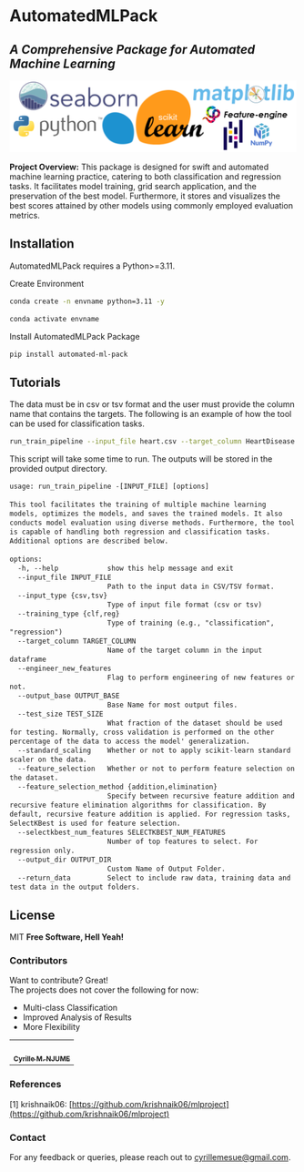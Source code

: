 # AutomatedMLPack
## _A Comprehensive Package for Automated Machine Learning_
[![scikit-learn](https://github.com/CyrilleMesue/archives/blob/main/images/mlpack.png?raw=true)](https://scikit-learn.org/stable/)

**Project Overview:**
This package is designed for swift and automated machine learning practice, catering to both classification and regression tasks. It facilitates model training, grid search application, and the preservation of the best model. Furthermore, it stores and visualizes the best scores attained by other models using commonly employed evaluation metrics.


## Installation

AutomatedMLPack requires a Python>=3.11.

Create Environment

```sh
conda create -n envname python=3.11 -y
```
```sh
conda activate envname
```

Install AutomatedMLPack Package
```sh
pip install automated-ml-pack
```

## Tutorials

The data must be in csv or tsv format and the user must provide the column name that contains the targets. The following is an example of how the tool can be used for classification tasks.       

```sh
run_train_pipeline --input_file heart.csv --target_column HeartDisease --training_type clf --test_size 0.2 --feature_selection --feature_selection_method addition --output_dir heart_disease_classification
```

This script will take some time to run. The outputs will be stored in the provided output directory.       

```
usage: run_train_pipeline -[INPUT_FILE] [options]

This tool facilitates the training of multiple machine learning models, optimizes the models, and saves the trained models. It also conducts model evaluation using diverse methods. Furthermore, the tool is capable of handling both regression and classification tasks. Additional options are described below.

options:
  -h, --help            show this help message and exit
  --input_file INPUT_FILE
                        Path to the input data in CSV/TSV format.
  --input_type {csv,tsv}
                        Type of input file format (csv or tsv)
  --training_type {clf,reg}
                        Type of training (e.g., "classification", "regression")
  --target_column TARGET_COLUMN
                        Name of the target column in the input dataframe
  --engineer_new_features
                        Flag to perform engineering of new features or not.
  --output_base OUTPUT_BASE
                        Base Name for most output files.
  --test_size TEST_SIZE
                        What fraction of the dataset should be used for testing. Normally, cross validation is performed on the other percentage of the data to access the model' generalization.
  --standard_scaling    Whether or not to apply scikit-learn standard scaler on the data.
  --feature_selection   Whether or not to perform feature selection on the dataset.
  --feature_selection_method {addition,elimination}
                        Specify between recursive feature addition and recursive feature elimination algorithms for classification. By default, recursive feature addition is applied. For regression tasks, SelectKBest is used for feature selection.
  --selectkbest_num_features SELECTKBEST_NUM_FEATURES
                        Number of top features to select. For regression only.
  --output_dir OUTPUT_DIR
                        Custom Name of Output Folder.
  --return_data         Select to include raw data, training data and test data in the output folders.
```

## License
MIT
**Free Software, Hell Yeah!**


### Contributors 
Want to contribute? Great!       
The projects does not cover the following for now:
- Multi-class Classification
- Improved Analysis of Results
- More Flexibility


<table>
  <tr>
    <td align="center"><a href="https://github.com/CyrilleMesue"><img src="https://avatars.githubusercontent.com/CyrilleMesue" width="100px;" alt=""/><br /><sub><b>Cyrille M. NJUME</b></sub></a><br /></td>
  </tr>
</table>

### References 

[1] krishnaik06: [https://github.com/krishnaik06/mlproject](https://github.com/krishnaik06/mlproject)

### Contact

For any feedback or queries, please reach out to [cyrillemesue@gmail.com](mailto:cyrillemesue@gmail.com).